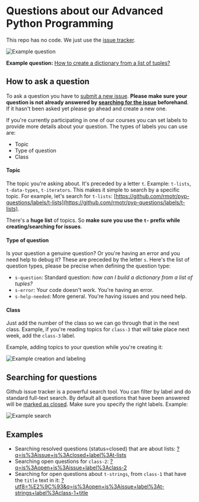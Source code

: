 # Questions about our Advanced Python Programming

This repo has no code. We just use the [issue tracker](https://github.com/rmotr/pyp-questions/issues).

![Example question](https://cloud.githubusercontent.com/assets/872296/11227477/f9c0f846-8d64-11e5-825a-1cc1024ed08c.png)

**Example question:** [How to create a dictionary from a list of tuples?](https://github.com/rmotr/pyp-questions/issues/1)

## How to ask a question

To ask a question you have to [submit a new issue](https://github.com/rmotr/pyp-questions/issues/new). **Please make sure your question is not already answered by [searching for the issue](#searching-for-questions) beforehand**. If it hasn't been asked yet please go ahead and create a new one.

If you're currently participating in one of our courses you can set labels to provide more details about your question. The types of labels you can use are:

 * Topic
 * Type of question
 * Class

#### Topic

The topic you're asking about. It's preceded by a letter `t`. Example: `t-lists`, `t-data-types`, `t-iterators`.
This makes it simple to search by a specific topic. For example, let's search for `t-lists`: [https://github.com/rmotr/pyp-questions/labels/t-lists](https://github.com/rmotr/pyp-questions/labels/t-lists).

There's a **huge list** of topics. So **make sure you use the `t-` prefix while creating/searching for issues**.

#### Type of question

Is your question a genuine question? Or you're having an error and you need help to debug it? These are preceded by the letter `s`. Here's the list of question types, please be precise when defining the question type:

  * `s-question`: Standard question: _how can I build a dictionary from a list of tuples?_
  * `s-error`: Your code doesn't work. You're having an error.
  * `s-help-needed`: More general. You're having issues and you need help.

#### Class

Just add the number of the class so we can go through that in the next class. Example, if you're reading topics for `class-3` that will take place next week, add the `class-3` label.

Example, adding topics to your question while you're creating it:

![Example creation and labeling](https://cloud.githubusercontent.com/assets/872296/11227509/2ab3aa52-8d65-11e5-8b5e-c4ad77469906.png)

## Searching for questions

Github issue tracker is a powerful search tool. You can filter by label and do standard full-text search. By default all questions that have been answered will be [marked as closed](https://github.com/rmotr/pyp-questions/issues?q=is%3Aissue+is%3Aclosed).
Make sure you specify the right labels. Example:

![Example search](https://cloud.githubusercontent.com/assets/872296/11227594/9114df00-8d65-11e5-83a4-b53611ea53c1.png)

## Examples

  * Searching resolved questions (status=closed) that are about lists: [?q=is%3Aissue+is%3Aclosed+label%3At-lists](https://github.com/rmotr/pyp-questions/issues?q=is%3Aissue+is%3Aclosed+label%3At-lists)
  * Searching open questions for `class-2`: [?q=is%3Aopen+is%3Aissue+label%3Aclass-2](https://github.com/rmotr/pyp-questions/issues?q=is%3Aopen+is%3Aissue+label%3Aclass-2)
  * Searching for open questions about `t-strings`, from `class-1` that have the `title` text in it: [?utf8=%E2%9C%93&q=is%3Aopen+is%3Aissue+label%3At-strings+label%3Aclass-1+title](https://github.com/rmotr/pyp-questions/issues?utf8=%E2%9C%93&q=is%3Aopen+is%3Aissue+label%3At-strings+label%3Aclass-1+title)
